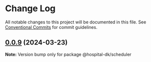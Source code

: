 # Change Log

All notable changes to this project will be documented in this file.
See [Conventional Commits](https://conventionalcommits.org) for commit guidelines.

## [0.0.9](https://github.com/wangxukun/hospital/compare/v0.0.8...v0.0.9) (2024-03-23)

**Note:** Version bump only for package @hospital-dk/scheduler

